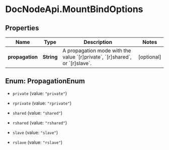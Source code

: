 # DocNodeApi.MountBindOptions

## Properties
Name | Type | Description | Notes
------------ | ------------- | ------------- | -------------
**propagation** | **String** | A propagation mode with the value &#x60;[r]private&#x60;, &#x60;[r]shared&#x60;, or &#x60;[r]slave&#x60;. | [optional] 


<a name="PropagationEnum"></a>
## Enum: PropagationEnum


* `private` (value: `"private"`)

* `rprivate` (value: `"rprivate"`)

* `shared` (value: `"shared"`)

* `rshared` (value: `"rshared"`)

* `slave` (value: `"slave"`)

* `rslave` (value: `"rslave"`)




